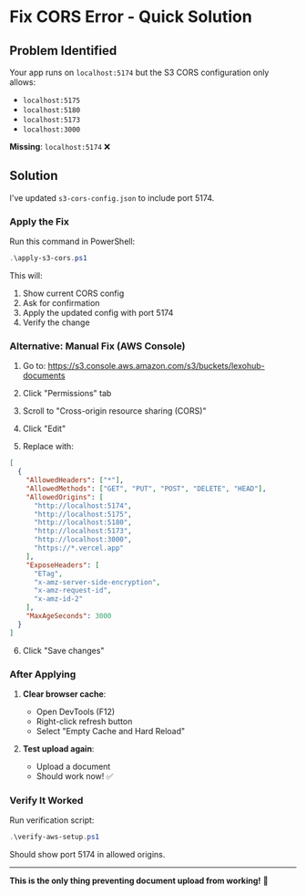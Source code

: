 # Fix CORS Error - Quick Solution

## Problem Identified

Your app runs on `localhost:5174` but the S3 CORS configuration only allows:
- `localhost:5175`
- `localhost:5180`
- `localhost:5173`
- `localhost:3000`

**Missing**: `localhost:5174` ❌

## Solution

I've updated `s3-cors-config.json` to include port 5174.

### Apply the Fix

Run this command in PowerShell:

```powershell
.\apply-s3-cors.ps1
```

This will:
1. Show current CORS config
2. Ask for confirmation
3. Apply the updated config with port 5174
4. Verify the change

### Alternative: Manual Fix (AWS Console)

1. Go to: https://s3.console.aws.amazon.com/s3/buckets/lexohub-documents

2. Click "Permissions" tab

3. Scroll to "Cross-origin resource sharing (CORS)"

4. Click "Edit"

5. Replace with:
```json
[
  {
    "AllowedHeaders": ["*"],
    "AllowedMethods": ["GET", "PUT", "POST", "DELETE", "HEAD"],
    "AllowedOrigins": [
      "http://localhost:5174",
      "http://localhost:5175",
      "http://localhost:5180",
      "http://localhost:5173",
      "http://localhost:3000",
      "https://*.vercel.app"
    ],
    "ExposeHeaders": [
      "ETag",
      "x-amz-server-side-encryption",
      "x-amz-request-id",
      "x-amz-id-2"
    ],
    "MaxAgeSeconds": 3000
  }
]
```

6. Click "Save changes"

### After Applying

1. **Clear browser cache**:
   - Open DevTools (F12)
   - Right-click refresh button
   - Select "Empty Cache and Hard Reload"

2. **Test upload again**:
   - Upload a document
   - Should work now! ✅

### Verify It Worked

Run verification script:
```powershell
.\verify-aws-setup.ps1
```

Should show port 5174 in allowed origins.

---

**This is the only thing preventing document upload from working!** 🎯
